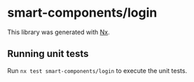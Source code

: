 # smart-components/login

This library was generated with [Nx](https://nx.dev).

## Running unit tests

Run `nx test smart-components/login` to execute the unit tests.
